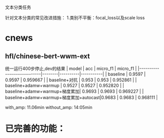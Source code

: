 文本分类任务


针对文本分类的常见改进措施：
1.类别不平衡：focal_loss以及scale loss

# cnews
## hfl/chinese-bert-wwm-ext

统一运行400步停止,dev的结果
| model                      | acc    | micro_f1 | micro_f1 |
|----------------------------|--------|----------|-----------|
| baseline                  | 0.9597 | 0.9597   | 0.959667 |
| baseline+对抗                | 0.953  | 0.953    | 0.952861 |
| baseline+adamw+warmup        | 0.9527  | 0.9527 | 0.952820 |
| baseline+adamw+warmup+梯度累加| 0.9693  | 0.9693    | 0.969227  |
| baseline+adamw+warmup+梯度累加+autocast|0.9683  | 0.9683    | 0.968111   |

with_amp: 11.06min
without_amp: 14:05min

# 已完善的功能：

